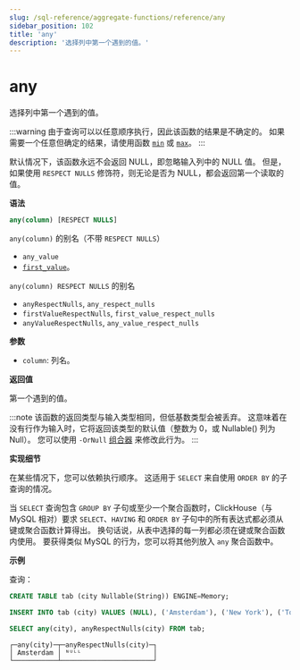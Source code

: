 ```yaml
---
slug: /sql-reference/aggregate-functions/reference/any
sidebar_position: 102
title: 'any'
description: '选择列中第一个遇到的值。'
---
```



# any

选择列中第一个遇到的值。

:::warning
由于查询可以以任意顺序执行，因此该函数的结果是不确定的。
如果需要一个任意但确定的结果，请使用函数 [`min`](../reference/min.md) 或 [`max`](../reference/max.md)。
:::

默认情况下，该函数永远不会返回 NULL，即忽略输入列中的 NULL 值。
但是，如果使用 `RESPECT NULLS` 修饰符，则无论是否为 NULL，都会返回第一个读取的值。

**语法**

```sql
any(column) [RESPECT NULLS]
```

`any(column)` 的别名（不带 `RESPECT NULLS`）
- `any_value`
- [`first_value`](../reference/first_value.md)。

`any(column) RESPECT NULLS` 的别名
- `anyRespectNulls`, `any_respect_nulls`
- `firstValueRespectNulls`, `first_value_respect_nulls`
- `anyValueRespectNulls`, `any_value_respect_nulls`

**参数**
- `column`: 列名。

**返回值**

第一个遇到的值。

:::note
该函数的返回类型与输入类型相同，但低基数类型会被丢弃。
这意味着在没有行作为输入时，它将返回该类型的默认值（整数为 0，或 Nullable() 列为 Null）。
您可以使用 `-OrNull` [组合器](../../../sql-reference/aggregate-functions/combinators.md) 来修改此行为。
:::

**实现细节**

在某些情况下，您可以依赖执行顺序。
这适用于 `SELECT` 来自使用 `ORDER BY` 的子查询的情况。

当 `SELECT` 查询包含 `GROUP BY` 子句或至少一个聚合函数时，ClickHouse（与 MySQL 相对）要求 `SELECT`、`HAVING` 和 `ORDER BY` 子句中的所有表达式都必须从键或聚合函数计算得出。
换句话说，从表中选择的每一列都必须在键或聚合函数内使用。
要获得类似 MySQL 的行为，您可以将其他列放入 `any` 聚合函数中。

**示例**

查询：

```sql
CREATE TABLE tab (city Nullable(String)) ENGINE=Memory;

INSERT INTO tab (city) VALUES (NULL), ('Amsterdam'), ('New York'), ('Tokyo'), ('Valencia'), (NULL);

SELECT any(city), anyRespectNulls(city) FROM tab;
```

```response
┌─any(city)─┬─anyRespectNulls(city)─┐
│ Amsterdam │ ᴺᵁᴸᴸ                  │
└───────────┴───────────────────────┘
```
